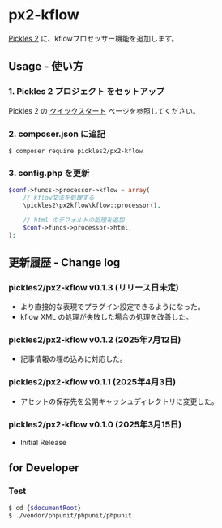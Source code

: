 # px2-kflow

[Pickles 2](https://pickles2.com/) に、kflowプロセッサー機能を追加します。


## Usage - 使い方

### 1. Pickles 2 プロジェクト をセットアップ

Pickles 2 の [クイックスタート](https://pickles2.com/getting_started/) ページを参照してください。

### 2. composer.json に追記

```
$ composer require pickles2/px2-kflow
```

### 3. config.php を更新

```php
$conf->funcs->processor->kflow = array(
    // kflow文法を処理する
    \pickles2\px2kflow\kflow::processor(),

    // html のデフォルトの処理を追加
    $conf->funcs->processor->html,
);
```


## 更新履歴 - Change log

### pickles2/px2-kflow v0.1.3 (リリース日未定)

- より直接的な表現でプラグイン設定できるようになった。
- kflow XML の処理が失敗した場合の処理を改善した。

### pickles2/px2-kflow v0.1.2 (2025年7月12日)

- 記事情報の埋め込みに対応した。

### pickles2/px2-kflow v0.1.1 (2025年4月3日)

- アセットの保存先を公開キャッシュディレクトリに変更した。

### pickles2/px2-kflow v0.1.0 (2025年3月15日)

- Initial Release


## for Developer

### Test

```bash
$ cd {$documentRoot}
$ ./vendor/phpunit/phpunit/phpunit
```
